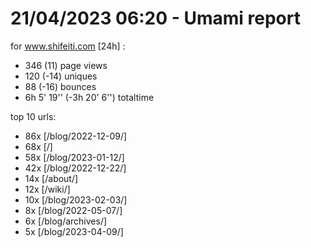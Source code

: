 # 21/04/2023 06:20 - Umami report
for www.shifeiti.com [24h] :

 - 346 (11) page views
 - 120 (-14) uniques
 - 88 (-16) bounces
 - 6h 5' 19'' (-3h 20' 6'') totaltime


top 10 urls:
 - 86x [/blog/2022-12-09/]
 - 68x [/]
 - 58x [/blog/2023-01-12/]
 - 42x [/blog/2022-12-22/]
 - 14x [/about/]
 - 12x [/wiki/]
 - 10x [/blog/2023-02-03/]
 - 8x [/blog/2022-05-07/]
 - 6x [/blog/archives/]
 - 5x [/blog/2023-04-09/]


